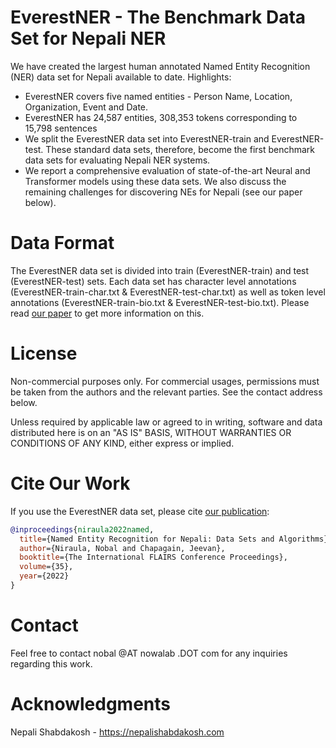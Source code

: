 # EverestNER - The Benchmark Data Set for Nepali NER
We have created the largest human annotated Named Entity Recognition (NER) data set for Nepali available to date. Highlights: 

* EverestNER covers five named entities - Person Name, Location, Organization, Event and Date. 
* EverestNER has 24,587 entities, 308,353 tokens corresponding to 15,798 sentences 
* We split the EverestNER data set into EverestNER-train and EverestNER-test. These standard data sets, therefore, become the first benchmark data sets for evaluating Nepali NER systems. 
* We report a comprehensive evaluation of state-of-the-art Neural and Transformer models using these data sets. We also discuss the remaining challenges for discovering NEs for Nepali (see our paper below).

# Data Format
The EverestNER data set is divided into train (EverestNER-train) and test (EverestNER-test) sets. Each data set has character level annotations (EverestNER-train-char.txt & EverestNER-test-char.txt) as well as token level annotations (EverestNER-train-bio.txt & EverestNER-test-bio.txt). Please read [our paper](https://journals.flvc.org/FLAIRS/article/view/130725/133879) to get more information on this. 

# License 
Non-commercial purposes only. For commercial usages, permissions must be taken from the authors and the relevant parties. See the contact address below. 

Unless required by applicable law or agreed to in writing, software and data distributed here is on an "AS IS" BASIS, WITHOUT WARRANTIES OR CONDITIONS OF ANY KIND, either express or implied.

# Cite Our Work
If you use the EverestNER data set, please cite [our publication](https://journals.flvc.org/FLAIRS/article/view/130725/133879): 
```bibtex
@inproceedings{niraula2022named,
  title={Named Entity Recognition for Nepali: Data Sets and Algorithms},
  author={Niraula, Nobal and Chapagain, Jeevan},
  booktitle={The International FLAIRS Conference Proceedings},
  volume={35},
  year={2022}
}
```
# Contact 
Feel free to contact nobal @AT nowalab .DOT com for any inquiries regarding this work.

# Acknowledgments
Nepali Shabdakosh - https://nepalishabdakosh.com 


